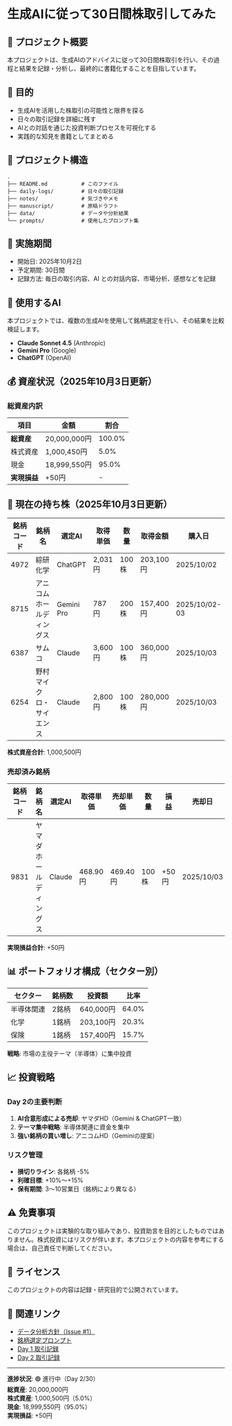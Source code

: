 # 生成AIに従って30日間株取引してみた

## 📖 プロジェクト概要

本プロジェクトは、生成AIのアドバイスに従って30日間株取引を行い、その過程と結果を記録・分析し、最終的に書籍化することを目指しています。

## 🎯 目的

- 生成AIを活用した株取引の可能性と限界を探る
- 日々の取引記録を詳細に残す
- AIとの対話を通じた投資判断プロセスを可視化する
- 実践的な知見を書籍としてまとめる

## 📁 プロジェクト構造

```
.
├── README.md           # このファイル
├── daily-logs/         # 日々の取引記録
├── notes/              # 気づきやメモ
├── manuscript/         # 原稿ドラフト
├── data/               # データや分析結果
└── prompts/            # 使用したプロンプト集
```

## 📅 実施期間

- 開始日: 2025年10月2日
- 予定期間: 30日間
- 記録方法: 毎日の取引内容、AI との対話内容、市場分析、感想などを記録

## 🤖 使用するAI

本プロジェクトでは、複数の生成AIを使用して銘柄選定を行い、その結果を比較検証します。

- **Claude Sonnet 4.5** (Anthropic)
- **Gemini Pro** (Google)
- **ChatGPT** (OpenAI)

## 💰 資産状況（2025年10月3日更新）

### 総資産内訳

| 項目 | 金額 | 割合 |
|------|------|------|
| **総資産** | 20,000,000円 | 100.0% |
| 株式資産 | 1,000,450円 | 5.0% |
| 現金 | 18,999,550円 | 95.0% |
| **実現損益** | +50円 | - |

## 💼 現在の持ち株（2025年10月3日更新）

| 銘柄コード | 銘柄名 | 選定AI | 取得単価 | 数量 | 取得金額 | 購入日 |
|----------|--------|--------|---------|------|---------|--------|
| 4972 | 綜研化学 | ChatGPT | 2,031円 | 100株 | 203,100円 | 2025/10/02 |
| 8715 | アニコム ホールディングス | Gemini Pro | 787円 | 200株 | 157,400円 | 2025/10/02-03 |
| 6387 | サムコ | Claude | 3,600円 | 100株 | 360,000円 | 2025/10/03 |
| 6254 | 野村マイクロ・サイエンス | Claude | 2,800円 | 100株 | 280,000円 | 2025/10/03 |

**株式資産合計**: 1,000,500円

### 売却済み銘柄

| 銘柄コード | 銘柄名 | 選定AI | 取得単価 | 売却単価 | 数量 | 損益 | 売却日 |
|----------|--------|--------|---------|---------|------|------|--------|
| 9831 | ヤマダホールディングス | Claude | 468.90円 | 469.40円 | 100株 | +50円 | 2025/10/03 |

**実現損益合計**: +50円

## 📊 ポートフォリオ構成（セクター別）

| セクター | 銘柄数 | 投資額 | 比率 |
|---------|-------|--------|------|
| 半導体関連 | 2銘柄 | 640,000円 | 64.0% |
| 化学 | 1銘柄 | 203,100円 | 20.3% |
| 保険 | 1銘柄 | 157,400円 | 15.7% |

**戦略**: 市場の主役テーマ（半導体）に集中投資

## 📈 投資戦略

### Day 2の主要判断

1. **AI合意形成による売却**: ヤマダHD（Gemini & ChatGPT一致）
2. **テーマ集中戦略**: 半導体関連に資金を集中
3. **強い銘柄の買い増し**: アニコムHD（Geminiの提案）

### リスク管理

- **損切りライン**: 各銘柄 -5%
- **利確目標**: +10%〜+15%
- **保有期間**: 3〜10営業日（銘柄により異なる）

## ⚠️ 免責事項

このプロジェクトは実験的な取り組みであり、投資助言を目的としたものではありません。株式投資にはリスクが伴います。本プロジェクトの内容を参考にする場合は、自己責任で判断してください。

## 📝 ライセンス

このプロジェクトの内容は記録・研究目的で公開されています。

## 🔗 関連リンク

- [データ分析方針（Issue #1）](https://github.com/wwlapaki310/30days-ai-stock-trading/issues/1)
- [銘柄選定プロンプト](./prompts/daily-stock-selection.md)
- [Day 1 取引記録](./daily-logs/day-01.md)
- [Day 2 取引記録](./daily-logs/day-02.md)

---

**進捗状況**: 🟢 進行中（Day 2/30）  
**総資産**: 20,000,000円  
**株式資産**: 1,000,500円（5.0%）  
**現金**: 18,999,550円（95.0%）  
**実現損益**: +50円
